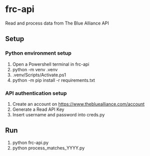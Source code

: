 # frc-api
Read and process data from The Blue Alliance API

## Setup
### Python environment setup
1. Open a Powershell terminal in frc-api
2. python -m venv .venv
3. .venv/Scripts/Activate.ps1
4. python -m pip install -r requirements.txt

### API authentication setup
1. Create an account on https://www.thebluealliance.com/account
2. Generate a Read API Key
3. Insert username and password into creds.py

## Run
1. python frc-api.py
2. python process_matches_YYYY.py

